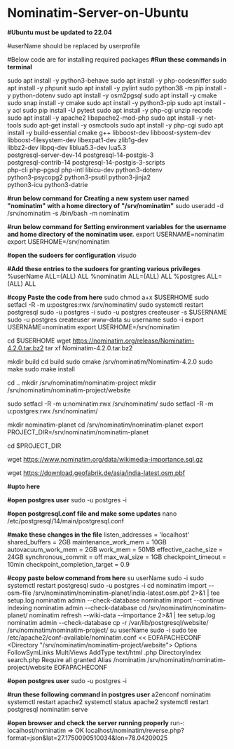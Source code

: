 # Nominatim-Server-on-Ubuntu
**#Ubuntu must be updated to 22.04**

#userName should be replaced by userprofile

#Below code are for installing required packages
**#Run these commands in terminal**

sudo apt install -y python3-behave
sudo apt install -y php-codesniffer
sudo apt install -y phpunit
sudo apt install -y pylint
sudo python38 -m pip install -y python-dotenv
sudo apt install -y osm2pgsql
sudo apt  install -y cmake
sudo snap install -y cmake 
sudo apt install -y python3-pip
sudo apt install -y acl
sudo pip install -U pytest
sudo apt install -y php-cgi unzip recode
sudo apt install -y apache2 libapache2-mod-php
sudo apt install -y net-tools
sudo apt-get install -y osmctools
sudo apt install -y php-cgi
sudo apt install -y build-essential cmake g++ libboost-dev libboost-system-dev \
                    libboost-filesystem-dev libexpat1-dev zlib1g-dev \
                    libbz2-dev libpq-dev liblua5.3-dev lua5.3 \
                    postgresql-server-dev-14 postgresql-14-postgis-3 \
                    postgresql-contrib-14 postgresql-14-postgis-3-scripts \
                    php-cli php-pgsql php-intl libicu-dev python3-dotenv \
                    python3-psycopg2 python3-psutil python3-jinja2 \
                    python3-icu python3-datrie



**#run below command for Creating a new system user named "nominatim" with a home directory of "/srv/nominatim"**
sudo useradd -d /srv/nominatim -s /bin/bash -m nominatim



**#run below command for Setting environment variables for the username and home directory of the nominatim user.**
export USERNAME=nominatim
export USERHOME=/srv/nominatim



**#open the sudoers for configuration**
visudo



**#Add these entries to the sudoers for granting various privileges**
%userName ALL=(ALL) ALL
%nominatim ALL=(ALL)  ALL
%postgres ALL=(ALL)  ALL



**#copy Paste the code from here**
sudo chmod a+x $USERHOME
sudo setfacl -R -m u:postgres:rwx /srv/nominatim/
sudo systemctl restart postgresql
sudo -u postgres -i
sudo -u postgres createuser -s $USERNAME
sudo -u postgres createuser www-data
su username
sudo -i
export USERNAME=nominatim
export USERHOME=/srv/nominatim

cd $USERHOME
wget https://nominatim.org/release/Nominatim-4.2.0.tar.bz2
tar xf Nominatim-4.2.0.tar.bz2

mkdir build
cd build
sudo cmake /srv/nominatim/Nominatim-4.2.0
sudo make
sudo make install

cd ..
mkdir /srv/nominatim/nominatim-project
mkdir /srv/nominatim/nominatim-project/website

sudo setfacl -R -m u:nominatim:rwx /srv/nominatim/
sudo setfacl -R -m u:postgres:rwx /srv/nominatim/

mkdir nominatim-planet
cd /srv/nominatim/nominatim-planet
export PROJECT_DIR=/srv/nominatim/nominatim-planet

cd $PROJECT_DIR

wget https://www.nominatim.org/data/wikimedia-importance.sql.gz

wget https://download.geofabrik.de/asia/india-latest.osm.pbf

**#upto here**



**#open postgres user**
sudo -u postgres -i


**#open postgresql.conf file and make some updates**
nano /etc/postgresql/14/main/postgresql.conf


**#make these changes in the file**
listen_addresses = 'localhost'
shared_buffers = 2GB
maintenance_work_mem = 10GB
autovacuum_work_mem = 2GB
work_mem = 50MB
effective_cache_size = 24GB
synchronous_commit = off
max_wal_size = 1GB
checkpoint_timeout = 10min
checkpoint_completion_target = 0.9




**#copy paste below command from here**
su userName
sudo -i
sudo systemctl restart postgresql
sudo -u postgres -i
cd
nominatim import --osm-file /srv/nominatim/nominatim-planet/india-latest.osm.pbf 2>&1 | tee setup.log
nominatim admin --check-database
nominatim import --continue indexing
nominatim admin --check-database
cd /srv/nominatim/nominatim-planet/
nominatim refresh --wiki-data --importance 2>&1 | tee setup.log
nominatim admin --check-database
cp -r /var/lib/postgresql/website/ /srv/nominatim/nominatim-project/
su userName
sudo -i
sudo tee /etc/apache2/conf-available/nominatim.conf << EOFAPACHECONF
<Directory "/srv/nominatim/nominatim-project/website">
  Options FollowSymLinks MultiViews
  AddType text/html   .php
  DirectoryIndex search.php
  Require all granted
</Directory>
Alias /nominatim /srv/nominatim/nominatim-project/website
EOFAPACHECONF


**#open postgres user**
sudo -u postgres -i

**#run these following command in postgres user**
a2enconf nominatim
systemctl restart apache2
systemctl status apache2
systemctl restart postgresql
nominatim serve


**#open browser and check the server running properly** 
run-: localhost/nominatim => OK
localhost/nominatim/reverse.php?format=json&lat=27.1750090510034&lon=78.04209025
